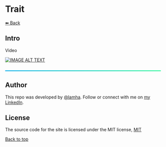 # Trait

[⬅ Back](../README.md)

## Intro 
Video

<div>
  <a href="https://www.youtube.com/watch?v=T0Xfltu4h3A"><img src="https://img.youtube.com/vi/T0Xfltu4h3A/0.jpg" alt="IMAGE ALT TEXT"></a>
</div>






<p><img type="separator" height=8px width="100%" src="https://github.com/HaLamUs/nft-drop/blob/main/assets/aqua.png"></p>

## Author

This repo was developed by [@lamha](https://github.com/HaLamUs). 
Follow or connect with me on [my LinkedIn](https://www.linkedin.com/in/lamhacs). 

## License
The source code for the site is licensed under the MIT license, [MIT](https://opensource.org/license/mit/)

 <a href="#top">Back to top</a>
